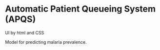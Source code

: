 # Automatic Patient Queueing System (APQS)

UI by html and CSS

Model for predicting malaria prevalence.
